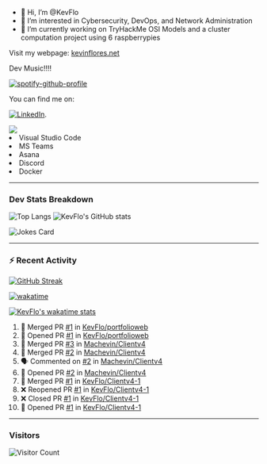 - 👋 Hi, I’m @KevFlo
- 👀 I’m interested in Cybersecurity, DevOps, and Network Administration
- 🌱 I’m currently working on TryHackMe OSI Models and a cluster computation project using 6 raspberrypies


Visit my webpage: [kevinflores.net](https://kevinflores.net/)

Dev Music!!!! 

[![spotify-github-profile](https://spotify-github-profile.vercel.app/api/view?uid=knightheart13&cover_image=true&theme=novatorem&bar_color=2eff62&bar_color_cover=false)](https://github.com/kittinan/spotify-github-profile)


You can find me on:

 [![LinkedIn][3.2]][3].

<!-- Icons -->

[3.2]: https://i.imgur.com/IwuydvD.png (LinkedIn icon without padding)

<!-- Links to your social media accounts -->

[3]: https://www.linkedin.com/in/flores-kevin/


<a>
    <img src="https://img.shields.io/badge/-Commonly%20Used%20Tools-lightgrey ">
    <li>Visual Studio Code</li> <li>MS Teams</li> <li>Asana</li> <li>Discord</li> <li>Docker</li>
</a>



---

### Dev Stats Breakdown
![Top Langs](https://github-readme-stats-kevflo.vercel.app/api/top-langs/?username=KevFlo&langs_count=5&show_icons=true&theme=nord)  ![KevFlo's GitHub stats](https://github-readme-stats-kevflo.vercel.app/api?username=KevFlo&count_private=true&hide=stars&show_icons=true&theme=nord) 

![Jokes Card](https://readme-jokes.vercel.app/api)

---

### :zap: Recent Activity

[![GitHub Streak](https://github-readme-streak-stats.herokuapp.com/?user=KevFlo&theme=nord)](https://git.io/streak-stats)

[![wakatime](https://wakatime.com/badge/user/c7e3d20a-4de4-483b-be5d-bd85f778b96b.svg)](https://wakatime.com/@c7e3d20a-4de4-483b-be5d-bd85f778b96b)

[![KevFlo's wakatime stats](https://github-readme-stats.vercel.app/api/wakatime?username=KevFlo&theme=nord)](https://github.com/anuraghazra/github-readme-stats)
<!--START_SECTION:activity-->
1. 🎉 Merged PR [#1](https://github.com/KevFlo/portfolioweb/pull/1) in [KevFlo/portfolioweb](https://github.com/KevFlo/portfolioweb)
2. 💪 Opened PR [#1](https://github.com/KevFlo/portfolioweb/pull/1) in [KevFlo/portfolioweb](https://github.com/KevFlo/portfolioweb)
3. 🎉 Merged PR [#3](https://github.com/Machevin/Clientv4/pull/3) in [Machevin/Clientv4](https://github.com/Machevin/Clientv4)
4. 🎉 Merged PR [#2](https://github.com/Machevin/Clientv4/pull/2) in [Machevin/Clientv4](https://github.com/Machevin/Clientv4)
5. 🗣 Commented on [#2](https://github.com/Machevin/Clientv4/issues/2) in [Machevin/Clientv4](https://github.com/Machevin/Clientv4)
6. 💪 Opened PR [#2](https://github.com/Machevin/Clientv4/pull/2) in [Machevin/Clientv4](https://github.com/Machevin/Clientv4)
7. 🎉 Merged PR [#1](https://github.com/KevFlo/Clientv4-1/pull/1) in [KevFlo/Clientv4-1](https://github.com/KevFlo/Clientv4-1)
8. ❌ Reopened PR [#1](https://github.com/KevFlo/Clientv4-1/pull/1) in [KevFlo/Clientv4-1](https://github.com/KevFlo/Clientv4-1)
9. ❌ Closed PR [#1](https://github.com/KevFlo/Clientv4-1/pull/1) in [KevFlo/Clientv4-1](https://github.com/KevFlo/Clientv4-1)
10. 💪 Opened PR [#1](https://github.com/KevFlo/Clientv4-1/pull/1) in [KevFlo/Clientv4-1](https://github.com/KevFlo/Clientv4-1)
<!--END_SECTION:activity-->

---
<!-- ![visitors](https://visitor-badge.glitch.me/badge?page_id=KevFlo.visitor&left_color=green&right_color=gray)
 -->

### Visitors

![Visitor Count](https://profile-counter.glitch.me/KevFlo/count.svg)


<!---
KevFlo/KevFlo is a ✨ special ✨ repository because its `README.md` (this file) appears on your GitHub profile.
You can click the Preview link to take a look at your changes.
--->

